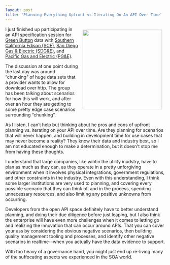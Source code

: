 ```yaml
---
layout: post
title: 'Planning Everything Upfront vs Iterating On An API Over Time'
---
```

<p><img style="padding: 10px;" src="https://s3.amazonaws.com/kinlane-productions/bw-planning.png" alt="" width="250" align="right" /></p>
<p>I just finished up participating in an API specification session for <a href="http://www.greenbuttondata.org/">Green Button</a> data with <a href="https://www.sce.com">Southern California Edison (SCE)</a>, <a href="http://www.sdge.com/">San Diego Gas &amp; Electric (SDG&amp;E)</a>, and <a href="http://www.pge.com/">Pacific Gas and Electric (PG&amp;E)</a>.</p>
<p>The discussion at one point during the last day was around &ldquo;chunking&rdquo; of huge data sets that a provider wants to allow for download over http. The group has been talking about scenarios for how this will work, and after over an hour they are getting to some pretty edge case scenarios surrounding &ldquo;chunking&rdquo;.</p>
<p>As I listen, I can&rsquo;t help but thinking about he pros and cons of upfront planning vs. iterating on your API over time. Are they planning for scenarios that will never happen, and building in development time for use cases that may never become a reality? They know their data and industry best, so I am not educated enough to make a determination, but it doesn't stop me from having these thoughts.</p>
<p>I understand that large companies, like wihtin the utility inudstry, have to plan as much as they can, as they operate in a pretty unforgiving environment when it involves physical integrations, government regulations, and other constraints in the industry. Even with this understanding, I think some larger institutions are very used to planning, and covering every possible scenario that they can think of, and in the process, spending unnecessary resources, and also limiting any positive unknowns from occurring.</p>
<p>Developers from the open API space definitely have to better understand planning, and doing their due diligence before just leaping, but I also think the enterprise will have even more challenges when it comes to letting go and realizing the innovation that can occur around APIs. That you can cover your ass by considering the obvious negative scenarios, then building quality management tooling and processes, and identify other negative scenarios in realtime--when you actually have the data evidence to support.</p>
<p>With too heavy of a governance hand, you might just end up re-living many of the suffocating aspects we experienced in the SOA world.</p>